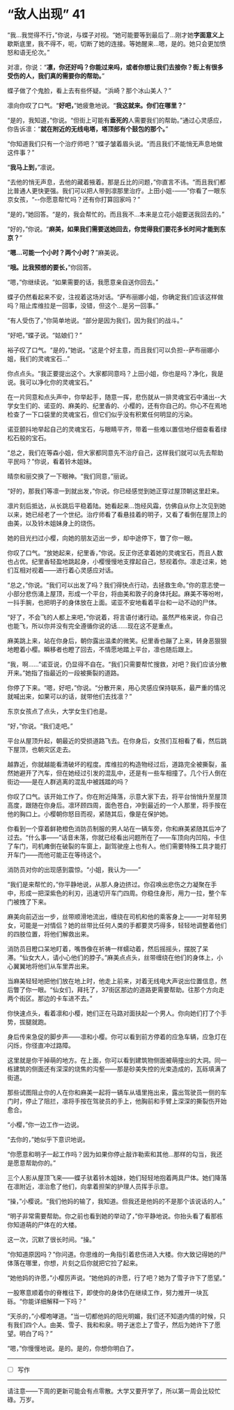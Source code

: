 # “敌人出现” 41

“我...我觉得不行，”你说，与蝶子对视。“她可能要等到最后了...刚才她**字面意义上**歇斯底里，我不得不，呃，切断了她的连接。等她醒来...嗯，是的。她只会更加愤怒和语无伦次。”

对凛，你说：“**凛，你还好吗？你能过来吗，或者你想让我们去接你？街上有很多受伤的人，我们真的需要你的帮助。**”

蝶子做了个鬼脸，看上去有些怀疑。“浜崎？那个冰山美人？”

凛向你叹了口气。“**好吧，**”她疲惫地说。“**我这就来。你们在哪里？**”

“是的，我知道，”你说。“但街上可能有**垂死的**人需要我们的帮助。”通过心灵感应，你告诉凛：“**就在附近的无线电塔，塔顶部有个鼓包的那个。**”

“你知道我们只有一个治疗师吧？”蝶子皱着眉头说。“而且我们不能悄无声息地做这件事？”

“**我马上到，**”凛说。

“去他的悄无声息，去他的藏着掖着。那是丘比的问题，”你直言不讳。“而且我们都比普通人更快更强。我们可以把人带到凛那里治疗。上田小姐-——”你看了一眼东京女孩，“--你愿意帮忙吗？还有你打算回家吗？”

“是的，”她回答。“是的，我会帮忙的。而且我不...本来是立花小姐要送我回去的。”

“好的，”你说。“**麻美，如果我们需要送她回去，你觉得我们要花多长时间才能到东京？**”

“**嗯...可能一个小时？两个小时？**”麻美说。

“**哦。比我预想的要长，**”你回答。

“嗯，”你继续说。“如果需要的话，我愿意亲自送你回去。”

蝶子仍然看起来不安，注视着这场对话。“萨布丽娜小姐，你确定我们应该这样做吗？阻止库维拉是一回事，没错，但这个...是另一回事。”

“有人受伤了，”你简单地说。“部分是因为我们，因为我们的战斗。”

“好吧，”蝶子说。“姑娘们？”

裕子叹了口气。“是的，”她说。“这是个好主意，而且我们可以负担--萨布丽娜小姐，我们的灵魂宝石...”

你点点头。“我正要提出这个。大家都同意吗？上田小姐，你也是吗？净化，我是说。我可以净化你的灵魂宝石。”

在一片同意和点头声中，你举起手，随意一挥，悲伤就从一排灵魂宝石中涌出--大学女生们的、诺亚的、麻美的、纪里香的、小樱的，还有你自己的。你心不在焉地检查了一下口袋里的灵魂宝石，但它们似乎没有积累任何明显的污染。

诺亚颤抖地举起自己的灵魂宝石，与眼睛平齐，带着一些难以置信地仔细查看着绿松石般的宝石。

“总之，我们在等森小姐，但大家都同意先不治疗自己，这样我们就可以先去帮助平民吗？”你说，看着铃木姐妹。

晴奈和丽交换了一下眼神。“我们同意，”丽说。

“好的，那我们等凛一到就出发，”你说。你已经感觉到她正穿过屋顶朝这里赶来。

凛片刻后抵达，从长跳后平稳着陆。她看起来...饱经风霜，仿佛自从你上次见到她以来，她已经老了一个世纪。治疗师看了看悬挂着的明子，又看了看倒在屋顶上的由美，以及铃木姐妹身上的烧伤。

她的目光扫过小樱，向她的朋友迈出一步，却中途停下，瞥了你一眼。

你叹了口气。“放她起来，纪里香，”你说。反正你还拿着她的灵魂宝石，而且人数也占优。纪里香轻盈地跳起身，小樱慢慢地支撑起自己，怒视着你。凛走过来，她们互相对视着——进行着心灵感应对话。

“总之，”你说。“我们可以出发了吗？我们得快点行动，去拯救生命。”你的意志使一小部分悲伤涌上屋顶，形成一个平台，将由美和敦子的身体托起。麻美不等吩咐，一抖手腕，也把明子的身体放在上面。诺亚不安地看着平台和一动不动的尸体。

“好了，不会飞的人都上来吧，”你说着，将言语付诸行动。虽然严格来说，你自己也能飞，所以你并没有完全遵循你说的话......现在这不是重点。

麻美跳上来，站在你身后，朝你露出温柔的微笑。纪里香也蹦了上来，转身恶狠狠地瞪着小樱。瞬移者也瞪了回去，不情愿地踏上平台，凛也随后跟上。

“我，啊......”诺亚说，仍显得不自在。“我们只需要帮忙搜救，对吧？我们应该分散开来。”她指了指最近的一段被撕裂的道路。

你停了下来。“嗯，好吧，”你说。“分散开来，用心灵感应保持联系，最严重的情况就喊出来，如果可以的话，就带他们去找凛？”

东京女孩点了点头，大学女生们也是。

“好，”你说。“我们走吧。”

平台从屋顶升起，朝最近的受损道路飞去。在你身后，女孩们互相看了看，然后跳下屋顶，也朝灾区走去。

越靠近，你就越能看清破坏的程度。库维拉的构造物经过后，道路完全被撕裂，虽然她避开了汽车，但在她经过引发的混乱中，还是有一些车相撞了。几个行人倒在街边——是在人群逃离的混乱中被践踏的吗？

你叹了口气。该开始工作了。你在附近降落，示意大家下去，将平台悄悄升至屋顶高度，跟随在你身后。凛环顾四周，面色苍白，冲到最近的一个人那里，将手按在他的胸口上。小樱朝你怒目而视，紧随其后，像是在保护她。

你看到一个穿着鲜艳橙色消防员制服的男人站在一辆车旁，你和麻美紧随其后冲了过去。“什么事——”话音未落，你就已经看出问题所在了——车顶向内凹陷，卡住了车门，司机瘫倒在破裂的车窗上，副驾驶座上也有人。他们需要特殊工具才能打开车门——而他可能正在等待这个。

消防员对你的出现感到震惊。“小姐，我认为——”

“我们是来帮忙的，”你平静地说，从那人身边挤过。你召唤出悲伤之力凝聚在手中，形成一把深紫色的利刃，迅速切开车门四周。你稳住身形，用力一拉，整个车门被拽了下来。

麻美向前迈出一步，丝带顺滑地流出，缠绕在司机和他的乘客身上——一对年轻男女，可能是一对情侣？她的丝带比任何人类的手都要灵巧得多，轻轻地调整着他们的四肢位置，将他们解救出来。

消防员目瞪口呆地盯着，嘴唇像在祈祷一样蠕动着，然后摇摇头，摆脱了呆滞。“仙女大人，请小心他们的脖子。”麻美点点头，丝带缠绕在他们的身体上，小心翼翼地将他们从车里弄出来。

当麻美轻轻地把他们放在地上时，他走上前来，对着无线电大声说出位置信息，然后瞥了你一眼。“仙女们，拜托了，37街区那边的道路更需要帮助。往那个方向走两个街区。那边的卡车进不去。”

你快速点头，看着凛和小樱，她们正在马路对面扶起一个男人。你向她们打了个手势，拔腿就跑。

身后传来急促的脚步声——凛和小樱。你可以看到前方停着的应急车辆，应急灯在闪烁，你径直冲过路障。

这里就是你干掉萌的地方。在上面，你可以看到建筑物侧面被萌撞出的大洞。同一栋建筑的侧面还有深深的烧焦的沟壑——那是砂美失控的光束造成的，瓦砾填满了街道。

那些试图阻止你的人在你和麻美一起将一辆车从墙里拖出来，露出驾驶员一侧的车门时，停止了阻拦，凛将手按在驾驶员的手上，他胸前和手臂上深深的撕裂伤开始愈合。

“小樱，”你一边工作一边说。

“去你的，”她似乎下意识地说。

“你愿意和明子一起工作吗？因为如果你停止敲诈勒索和其他…那样的勾当，我还是愿意帮助你的。”

三个人影从屋顶飞来——蝶子驮着铃木姐妹，她们轻轻地抱着两具尸体。她们降落在凛附近，凛治愈了他们，向拿着担架的护理人员挥手示意。

“操，”小樱说。“我们他妈的输了，我知道。但我还是他妈的不是那个该说话的人。”

“明子非常需要帮助。你之前也看到她的举动了，”你平静地说。你抬头看了看那栋你知道萌的尸体在的大楼。

这一次，沉默了很长时间。“操。”

“你知道原因吗？”你问道。你思维的一角指引着悲伤进入大楼。你大致记得她的尸体落在哪里，你想，片刻之后你就把它捡了起来。

“她他妈的许愿，”小樱厉声说。“她他妈的许愿，行了吧？她为了雪子许下了愿望。”

一股寒意顺着你的脊椎往下，即使你的身体仍在继续工作，努力推开一块瓦砾。“你能详细解释一下吗？”

“天杀的，”小樱咆哮道。“当一切都他妈的阳光明媚，我们还不知道内情的时候，只有我们四个人。由美、雪子、我和和泉。明子迷恋上了雪子，然后为她许下了愿望。明白了吗？”

“嗯，”你慢慢地说。是的。是的，你想你明白了。

---

- [ ] 写作

---

请注意——下周的更新可能会有点零散。大学又要开学了，所以第一周会比较忙碌。万岁。
